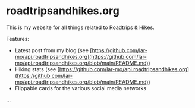 # roadtripsandhikes.org

This is my website for all things related to Roadtrips & Hikes.

Features:
* Latest post from my blog (see [https://github.com/lar-mo/api.roadtripsandhikes.org](https://github.com/lar-mo/api.roadtripsandhikes.org/blob/main/README.md))
* Hiking stats (see [https://github.com/lar-mo/api.roadtripsandhikes.org](https://github.com/lar-mo/api.roadtripsandhikes.org/blob/main/README.md))
* Flippable cards for the various social media networks

...

